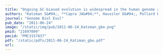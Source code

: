 ```yaml
---
title: "Ongoing GC-biased evolution is widespread in the human genome and enriched near recombination hot spots"
authors: "Katzman S&#94;, **Capra JA&#94;**, Haussler D&#94;, Pollard KS.&#42;"
journal: "Genome Biol Evol"
pub_date: "2011-06-24"
image: "/static/img/pub/2011-06-24_Katzman_gbe.png"
pmid: "21697099"
pmcid: "PMC3157837"
pdf: "/static/pdfs/2011-06-24_Katzman_gbe.pdf"
url: 
---
```

